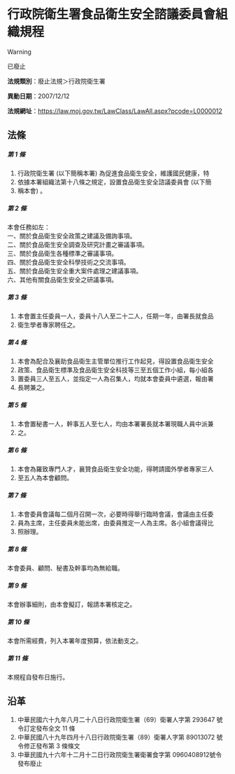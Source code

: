 # 行政院衛生署食品衛生安全諮議委員會組織規程
> [!WARNING]
> 已廢止

**法規類別**：廢止法規＞行政院衛生署

**異動日期**：2007/12/12  

**法規網址**：https://law.moj.gov.tw/LawClass/LawAll.aspx?pcode=L0000012



## 法條
##### 第 1 條
1. 行政院衛生署 (以下簡稱本署) 為促進食品衛生安全，維護國民健康，特
1. 依據本署組織法第十八條之規定，設置食品衛生安全諮議委員會 (以下簡
1. 稱本會) 。

##### 第 2 條
本會任務如左：  
一、關於食品衛生安全政策之建議及備詢事項。  
二、關於食品衛生安全調查及研究計畫之審議事項。  
三、關於食品衛生各種標準之審議事項。  
四、關於食品衛生安全科學技術之交流事項。  
五、關於食品衛生安全重大案件處理之建議事項。  
六、其他有關食品衛生安全之研議事項。

##### 第 3 條
1. 本會置主任委員一人，委員十八人至二十二人，任期一年，由署長就食品
1. 衛生學者專家聘任之。

##### 第 4 條
1. 本會為配合及襄助食品衛生主管單位推行工作起見，得設置食品衛生安全
1. 政策、食品衛生標準及食品衛生安全科技等三至五個工作小組，每小組各
1. 置委員三人至五人，並指定一人為召集人，均就本會委員中遴選，報由署
1. 長聘兼之。

##### 第 5 條
1. 本會置秘書一人，幹事五人至七人，均由本署署長就本署現職人員中派兼
1. 之。

##### 第 6 條
1. 本會為羅致專門人才，襄贊食品衛生安全功能，得聘請國外學者專家三人
1. 至五人為本會顧問。

##### 第 7 條
1. 本會委員會議每二個月召開一次，必要時得舉行臨時會議，會議由主任委
1. 員為主席，主任委員未能出席，由委員推定一人為主席。各小組會議得比
1. 照辦理。

##### 第 8 條
本會委員、顧問、秘書及幹事均為無給職。

##### 第 9 條
本會辦事細則，由本會擬訂，報請本署核定之。

##### 第 10 條
本會所需經費，列入本署年度預算，依法動支之。

##### 第 11 條
本規程自發布日施行。

## 沿革
1. 中華民國六十九年八月二十八日行政院衛生署（69）衛署人字第 293647 號令訂定發布全文 11 條
1. 中華民國八十九年四月十八日行政院衛生署（89）衛署人字第 89013072 號令修正發布第 3  條條文
1. 中華民國九十六年十二月十二日行政院衛生署衛署食字第 0960408912號令發布廢止                                                 
